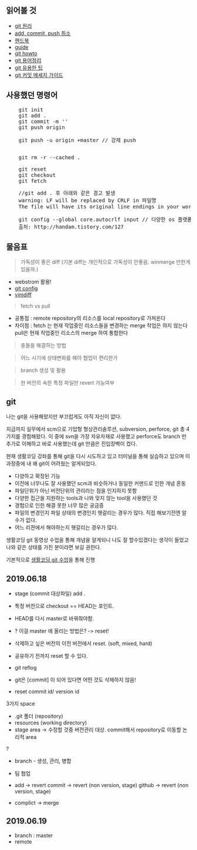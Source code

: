 ## 읽어볼 것
* [git 원리](https://sjh836.tistory.com/37?category=695128)
* [add, commit, push 취소](https://gmlwjd9405.github.io/2018/05/25/git-add-cancle.html)
* [핸드북](https://rogerdudler.github.io/git-guide/index.ko.html)
* [guide](https://git-scm.com/book/ko/v2)
* [git howto](https://githowto.com/setup)
* [git 용어정리](https://tech.10000lab.xyz/git/important-git-terms.html)
* [git 유용한 팁](https://tech.10000lab.xyz/git/git-tips-you-need.html)
* [git 커밋 메세지 가이드](https://meetup.toast.com/posts/106)

## 사용했던 명령어
<pre>
    git init
    git add .
    git commit -m ''
    git push origin
    
    git push -u origin +master // 강제 push
    
</pre>

<pre>
    git rm -r --cached .

    git reset
    git checkout
    git fetch
</pre>

<pre>
    //git add . 후 아래와 같은 경고 발생
    warning: LF will be replaced by CRLF in 파일명
    The file will have its original line endings in your working directory.

    git config --global core.autocrlf input // 다양한 os 플랫폼에서 협업할 경우
    출처: http://handam.tistory.com/127
</pre>

## 물음표
> 가독성이 좋은 diff (기본 diff는 개인적으로 가독성이 안좋음. winmerge 만한게 있을까.)
  * webstrom 활용!
  * [git config](https://blog.outsider.ne.kr/1011)
  * [vimdiff](http://bobcomputer.tistory.com/3)

> fetch vs pull
  * 공통점 : remote repository의 리소스를 local repository로 가져온다
  * 차이점 : fetch 는 현재 작업중인 리소스들을 변경하는 merge 작업은 하지 않는다
        pull은 현재 작업중인 리소스의 merge 하여 통합한다

> 충돌을 해결하는 방법

> 어느 시기에 상태변화를 해야 협업이 편리한가

> branch 생성 및 활용

> 한 버전의 속한 특정 파일만 revert 가능여부

## git
나는 git을 사용해왔지만 부끄럽게도 아직 자신이 없다.

지금까지 실무에서 scm으로 기업형 형상관리솔루션, subversion, perforce, git 총 4가지를 경험해왔다. 이 중에 svn을 가장 자유자재로 사용했고 perforce도 branch 만 추가로 이해하고 바로 사용했는데 git 만큼은 진입장벽이 컸다.

현재 생활코딩 강좌를 통해 git을 다시 시도하고 있고 터미널을 통해 실습하고 있으며 이 과정중에 내 왜 git이 어려웠는 알게되었다.

* 다양하고 확장된 기능
* 이전에 너무나도 잘 사용했던 scm과 비슷하거나 동일한 커맨드로 인한 개념 혼동
* 파일단위가 아닌 버전단위의 관리라는 점을 인지하지 못함
* 다양한 접근을 지원하는 tools과 나와 맞지 않는 tool을 사용했던 것
* 경험으로 인한 해결 못한 너무 많은 궁금증
* 파일의 변경인지 파일 상태의 변경인지 헷갈리는 경우가 많다. 직접 해보기전엔 알수가 없다.
* 어느 리젼에서 해야하는지 헷갈리는 경우가 많다.

생활코딩 git 동영상 수업을 통해 개념을 알게되니 나도 잘 할수있겠다는 생각이 들었고 나와 같은 상태를 가진 분이라면 보길 권한다.

기본적으로 [생활코딩 git 수업](https://opentutorials.org/module/3762)을 통해 진행

## 2019.06.18 

 - stage (commit 대상파일) 
  add .
 
 - 특정 버전으로 checkout == HEAD는 포인트.
 - HEAD를 다시 master로 바꿔줘야함.
 - ? 이걸 master 에 올리는 방법은? -> reset!
 - 삭제하고 싶은 버전의 이전 버전에서 reset. (soft, mixed, hard)
 - 공유하기 전까지 reset 할 수 있다.
 - git reflog
 
 
 
 
 - git은 [commit] 이 되어 있다면 어떤 것도 삭제하지 않음!
 - reset commit id/ version id
 
 3가지 space
 - .git 폴더 (repository)
 - resources  (working directory)
 - stage area -> 수정할 것중 버전관리 대상. commit해서 repository로 이동할 논리적 area
 
  
 
  
  ? 
   * branch - 생성, 관리, 병합
   * 팀 협업
   * add -> revert
     commit -> revert (non version, stage)
     github -> revert (non version, stage)
     
   * complict -> merge
   
   
 ## 2019.06.19
 - branch : master
 - remote 
  
  
 


